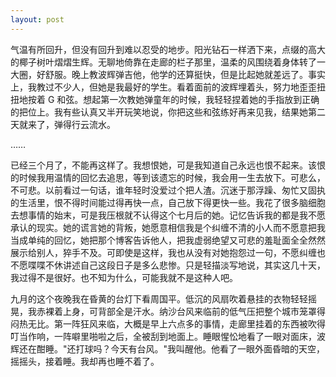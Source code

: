 ```yaml
---
layout: post
---
```


气温有所回升，但没有回升到难以忍受的地步。阳光钻石一样洒下来，点缀的高大的椰子树叶熠熠生辉。无聊地倚靠在走廊的栏子那里，温柔的风围绕着身体转了一大圈，好舒服。晚上教波辉弹吉他，他学的还算挺快，但是比起她就差远了。事实上，我教过不少人，但她是我最好的学生。看着面前的波辉埋着头，努力地歪歪扭扭地按着 G 和弦。想起第一次教她弹童年的时候，我轻轻捏着她的手指放到正确的把位上。我有些认真又半开玩笑地说，你把这些和弦练好再来见我，结果她第二天就来了，弹得行云流水。

……

已经三个月了，不能再这样了。我想恨她，可是我知道自己永远也恨不起来。该恨的时候我用温情的回忆去追思，等到该遗忘的时候，我会用一生去放下。可悲么，不可悲。以前看过一句话，谁年轻时没爱过个把人渣。沉迷于那浮躁、匆忙又固执的生活里，恨不得时间能过得再快一点，自己放下得更快一些。我花了很多脑细胞去想事情的始末，可是我压根就不认得这个七月后的她。记忆告诉我的都是我不愿承认的现实。她的谎言她的背叛，她愿意相信我是个纠缠不清的小人而不愿意把我当成单纯的回忆，她把那个博客告诉他人，把我虚弱绝望又可悲的羞耻面全全然然展示给别人，猝手不及。可即使是这样，我也从没有对她抱怨过一句，不愿纠缠也不愿喋喋不休讲述自己这段日子是多么悲惨。只是轻描淡写地说，其实这几十天，我过得不是很好。也不知为什么，可能我就不是这种人吧。

九月的这个夜晚我在昏黄的台灯下看周国平。低沉的风扇吹着悬挂的衣物轻轻摇晃，我赤裸着上身，可背部全是汗水。纳沙台风来临前的低气压把整个城市笼罩得闷热无比。第一阵狂风来临，大概是早上六点多的事情，走廊里挂着的东西被吹得叮当作响，一阵噼里啪啦之后，全被刮到地面上。睡眼惺忪地看了一眼对面床，波辉还在酣睡。"还打球吗？今天有台风。"我叫醒他。他看了一眼外面昏暗的天空，摇摇头，接着睡。我却再也睡不着了。

